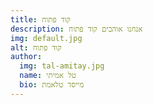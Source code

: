 ```yaml
---
title: קוד פתוח
description: אנחנו אוהבים קוד פתוח
img: default.jpg
alt: קוד פתוח
author: 
  img: tal-amitay.jpg
  name: טל אמיתי
  bio: מייסד טלאמת
---
```


<!-- ## זו כותרת

זה דוגמה לכיתוב של פסקה

### זו כותרת משנית

גם זה דוגמה לכיתוב של פסקה

### גם זו זו כותרת משנית

וגם זה דוגמה לכיתוב של פסקה

## גם זו זו כותרת משנית

וגם זה דוגמה לכיתוב של פסקה

Welcome to my first blog post using content module -->

<!-- <div class="text-red-700 p-4 mb-4">
זה html בתוך markdown עם קלאס של note
</div> -->

<!-- <info-box>
  <template #info-box>
  זה vue component בתוך markdown ושימוש ב- slots
  </template>
</info-box> -->

<!-- <author :author="author" /> -->
